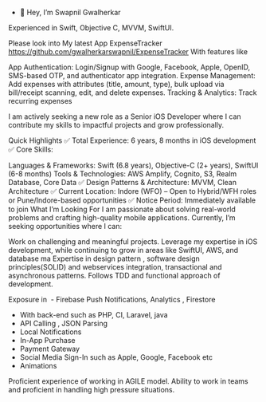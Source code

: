 - 👋 Hey, I’m Swapnil Gwalherkar

Experienced in Swift, Objective C, MVVM,  SwiftUI.

Please look into My latest App ExpenseTracker https://github.com/gwalherkarswapnil/ExpenseTracker
With features like 

App Authentication: Login/Signup with Google, Facebook, Apple, OpenID, SMS-based OTP, and authenticator app integration. Expense Management: Add expenses with attributes (title, amount, type), bulk upload via bill/receipt scanning, edit, and delete expenses. Tracking & Analytics: Track recurring expenses

I am actively seeking a new role as a Senior iOS Developer where I can contribute my skills to impactful projects and grow professionally.

Quick Highlights
✅ Total Experience: 6 years, 8 months in iOS development
✅ Core Skills:

Languages & Frameworks: Swift (6.8 years), Objective-C (2+ years), SwiftUI (6-8 months)
Tools & Technologies: AWS Amplify, Cognito, S3, Realm Database, Core Data
✅ Design Patterns & Architecture: MVVM, Clean Architecture
✅ Current Location: Indore (WFO) – Open to Hybrid/WFH roles or Pune/Indore-based opportunities
✅ Notice Period: Immediately available to join
What I’m Looking For
I am passionate about solving real-world problems and crafting high-quality mobile applications. Currently, I’m seeking opportunities where I can:

Work on challenging and meaningful projects.
Leverage my expertise in iOS development, while continuing to grow in areas like SwiftUI, AWS, and database ma
Expertise in design pattern , software design principles(SOLID) and webservices integration, transactional and asynchronous patterns.
Follows TDD and functional approach of development.

Exposure in
  - Firebase Push Notifications, Analytics , Firestore
- With back-end such as PHP, CI, Laravel, java
- API Calling , JSON Parsing
- Local Notifications
- In-App Purchase
- Payment Gateway
- Social Media Sign-In such as Apple, Google, Facebook etc
- Animations

Proficient experience of working in  AGILE model.
Ability to work in teams and proficient in handling high pressure situations.


